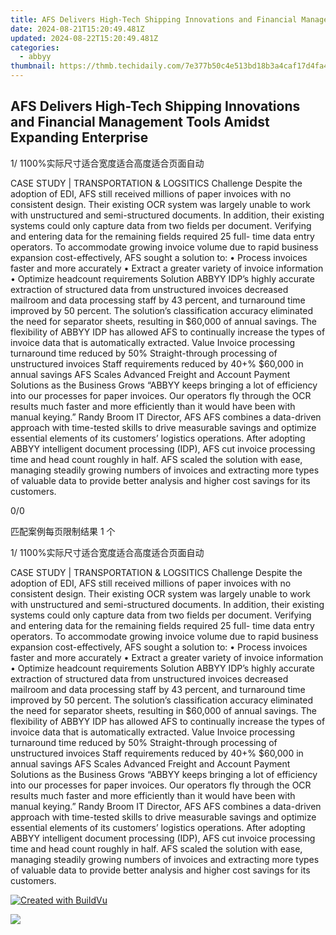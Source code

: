 ```yaml
---
title: AFS Delivers High-Tech Shipping Innovations and Financial Management Tools Amidst Expanding Enterprise
date: 2024-08-21T15:20:49.481Z
updated: 2024-08-22T15:20:49.481Z
categories:
  - abbyy
thumbnail: https://thmb.techidaily.com/7e377b50c4e513bd18b3a4caf17d4fa401f54e28db3371c8a6654c909a09f9e7.png
---
```


## AFS Delivers High-Tech Shipping Innovations and Financial Management Tools Amidst Expanding Enterprise

1/ 1100%实际尺寸适合宽度适合高度适合页面自动

CASE STUDY | TRANSPORTATION & LOGSITICS Challenge Despite the adoption of EDI, AFS still received millions of paper invoices with no consistent design. Their existing OCR system was largely unable to work with unstructured and semi-structured documents. In addition, their existing systems could only capture data from two fields per document. Verifying and entering data for the remaining fields required 25 full- time data entry operators. To accommodate growing invoice volume due to rapid business expansion cost-effectively, AFS sought a solution to: • Process invoices faster and more accurately • Extract a greater variety of invoice information • Optimize headcount requirements Solution ABBYY IDP’s highly accurate extraction of structured data from unstructured invoices decreased mailroom and data processing staff by 43 percent, and turnaround time improved by 50 percent. The solution’s classification accuracy eliminated the need for separator sheets, resulting in $60,000 of annual savings. The flexibility of ABBYY IDP has allowed AFS to continually increase the types of invoice data that is automatically extracted. Value Invoice processing turnaround time reduced by 50% Straight-through processing of unstructured invoices Staff requirements reduced by 40+% $60,000 in annual savings AFS Scales Advanced Freight and Account Payment Solutions as the Business Grows “ABBYY keeps bringing a lot of efficiency into our processes for paper invoices. Our operators fly through the OCR results much faster and more efficiently than it would have been with manual keying.” Randy Broom IT Director, AFS AFS combines a data-driven approach with time-tested skills to drive measurable savings and optimize essential elements of its customers’ logistics operations. After adopting ABBYY intelligent document processing (IDP), AFS cut invoice processing time and head count roughly in half. AFS scaled the solution with ease, managing steadily growing numbers of invoices and extracting more types of valuable data to provide better analysis and higher cost savings for its customers. 



0/0

匹配案例每页限制结果 1 个

1/ 1100%实际尺寸适合宽度适合高度适合页面自动

CASE STUDY | TRANSPORTATION & LOGSITICS Challenge Despite the adoption of EDI, AFS still received millions of paper invoices with no consistent design. Their existing OCR system was largely unable to work with unstructured and semi-structured documents. In addition, their existing systems could only capture data from two fields per document. Verifying and entering data for the remaining fields required 25 full- time data entry operators. To accommodate growing invoice volume due to rapid business expansion cost-effectively, AFS sought a solution to: • Process invoices faster and more accurately • Extract a greater variety of invoice information • Optimize headcount requirements Solution ABBYY IDP’s highly accurate extraction of structured data from unstructured invoices decreased mailroom and data processing staff by 43 percent, and turnaround time improved by 50 percent. The solution’s classification accuracy eliminated the need for separator sheets, resulting in $60,000 of annual savings. The flexibility of ABBYY IDP has allowed AFS to continually increase the types of invoice data that is automatically extracted. Value Invoice processing turnaround time reduced by 50% Straight-through processing of unstructured invoices Staff requirements reduced by 40+% $60,000 in annual savings AFS Scales Advanced Freight and Account Payment Solutions as the Business Grows “ABBYY keeps bringing a lot of efficiency into our processes for paper invoices. Our operators fly through the OCR results much faster and more efficiently than it would have been with manual keying.” Randy Broom IT Director, AFS AFS combines a data-driven approach with time-tested skills to drive measurable savings and optimize essential elements of its customers’ logistics operations. After adopting ABBYY intelligent document processing (IDP), AFS cut invoice processing time and head count roughly in half. AFS scaled the solution with ease, managing steadily growing numbers of invoices and extracting more types of valuable data to provide better analysis and higher cost savings for its customers. 

[![Created with BuildVu](https://www.abbyy.com/buildvu-logo.png)](https://www.idrsolutions.com/online-pdf-to-html-converter)



<ins class="adsbygoogle"
     style="display:block"
     data-ad-format="autorelaxed"
     data-ad-client="ca-pub-7571918770474297"
     data-ad-slot="1223367746"></ins>



<ins class="adsbygoogle"
     style="display:block"
     data-ad-client="ca-pub-7571918770474297"
     data-ad-slot="8358498916"
     data-ad-format="auto"
     data-full-width-responsive="true"></ins>

<!-- affiliate ads begin -->
<a href="https://shop.systoolsgroup.com/affiliate.php?ACCOUNT=SYSTOOBY&AFFILIATE=108875&PATH=https%3A%2F%2Fwww.systoolsgroup.com%3FAFFILIATE%3D108875%26RESOURCE%3D%2BSysTools%2BPDF%2BUnlocker"><img src="https://www.systoolsgroup.com/box/pdf-unlocker.png" border="0"></a>
<!-- affiliate ads end -->